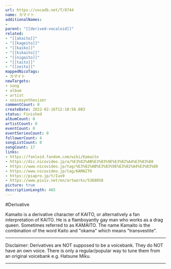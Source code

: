 ```yaml
---
url: https://vocadb.net/T/8744
name: カマイト
additionalNames: 
- 
parent: "[[derived-vocaloid]]"
related:
- "[[akaito]]"
- "[[kageito]]"
- "[[kaiko]]"
- "[[kikaito]]"
- "[[nigaito]]"
- "[[taito]]"
- "[[zeito]]"
mappedNicoTags:
- カマイト
newTargets:
- song
- album
- artist
- voicesynthesizer
commentCount: 0
createDate: 2022-02-16T12:10:56.003
status: Finished
albumCount: 0
artistCount: 0
eventCount: 0
eventSeriesCount: 0
followerCount: 4
songListCount: 0
songCount: 17
links: 
- https://fanloid.fandom.com/wiki/Kamaito
- https://dic.nicovideo.jp/a/%E3%82%AB%E3%83%9E%E3%82%A4%E3%83%88
- https://www.nicovideo.jp/tag/%E3%82%AB%E3%83%9E%E3%82%A4%E3%83%88
- https://www.nicovideo.jp/tag/KAMAITO
- https://piapro.jp/t/Iuo9
- https://www.pixiv.net/en/artworks/5368058
picture: true
descriptionLength: 465
---
```


#Derivative

Kamaito is a derivative character of KAITO, or alternatively a fan interpretation of KAITO. He is a flamboyantly gay man who works as a drag queen.
Sometimes referred to as KAMAITO.
The name Kamaito is the combination of the word Kaito and "okama" which means "transvestite".
___
Disclaimer:
Derivatives are NOT supposed to be a voicebank. They do NOT have an own voice. There is only a regular/popular way to tune them from an original voicebank e.g. Hatsune Miku.

---

